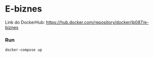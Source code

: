 # E-biznes

Link do DockerHub: https://hub.docker.com/repository/docker/jb087/e-biznes

### Run

```
docker-compose up
```
